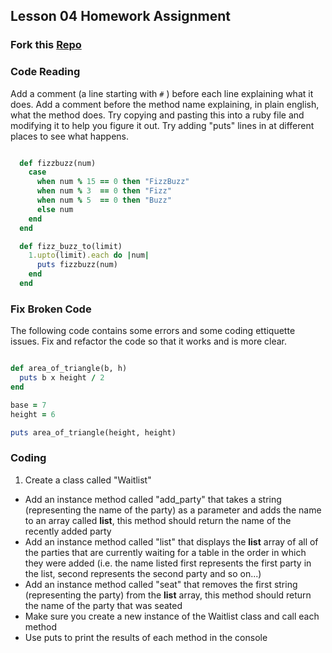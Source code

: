## Lesson 04 Homework Assignment

### Fork this [Repo](https://github.com/ROR101KG-0416/lesson-04-homework)
### Code Reading

Add a comment (a line starting with `#` ) before each line explaining what it does. Add a comment before the method name explaining, in plain english, what the method does. Try copying and pasting this into a ruby file and modifying it to help you figure it out. Try adding "puts" lines in at different places to see what happens.


```ruby

  def fizzbuzz(num)
    case
      when num % 15 == 0 then "FizzBuzz"
      when num % 3  == 0 then "Fizz"
      when num % 5  == 0 then "Buzz"
      else num
    end
  end

  def fizz_buzz_to(limit)
    1.upto(limit).each do |num|
      puts fizzbuzz(num)
    end
  end

```

### Fix Broken Code

The following code contains some errors and some coding ettiquette issues. Fix and refactor the code so that it works and is more clear.

```ruby

def area_of_triangle(b, h)
  puts b x height / 2
end

base = 7
height = 6

puts area_of_triangle(height, height)

```

### Coding

1. Create a class called "Waitlist"
  - Add an instance method called "add_party" that takes a string (representing the name of the party) as a parameter and adds the name to an array called **list**, this method should return the name of the recently added party
  -  Add an instance method called "list" that displays the **list** array of all of the parties that are currently waiting for a table in the order in which they were added (i.e. the name listed first represents the first party in the list, second represents the second party and so on...)
  - Add an instance method called "seat" that removes the first string (representing the party) from the **list** array, this method should return the name of the party that was seated
  - Make sure you create a new instance of the Waitlist class and call each method
  - Use puts to print the results of each method in the console
